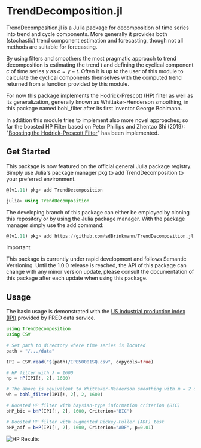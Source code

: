 TrendDecomposition.jl
=====================

TrendDecomposition.jl is a Julia package for decomposition of time series into trend and cycle components. More generally it provides 
both (stochastic) trend component estimation and forecasting, though not all methods are suitable for forecasting.

By using filters and smoothers the most pragmatic approach to trend decomposition is estimating the trend $t$ and defining
the cyclical component $c$ of time series $y$ as $c = y - t$.
Often it is up to the user of this module to calculate the cyclical components themselves with the computed trend returned from a function 
provided by this module.

For now this package implements the Hodrick-Prescott (HP) filter as well as its generalization,
generally known as Whittaker-Henderson smoothing, in this package named bohl_filter after its first inventor George Bohlmann.

In addition this module tries to implement also more novel approaches; so far the boosted HP Filter based 
on Peter Phillips and Zhentao Shi (2019): "[Boosting the Hodrick-Prescott Filter](https://arxiv.org/abs/1905.00175)" 
has been implemented.



Get Started
-----------------
This package is now featured on the official general Julia package registry. 
Simply use Julia's package manager pkg to add TrendDecomposition to your preferred environment.

```Julia
@(v1.11) pkg> add TrendDecomposition

julia> using TrendDecomposition
```

The developing branch of this package can either be employed  by cloning this repository or by using the Julia package manager.
With the package manager simply use the add command:
```Julia
@(v1.11) pkg> add https://github.com/sdBrinkmann/TrendDecomposition.jl
```
> [!IMPORTANT]
> This package is currently under rapid development and follows Semantic Versioning. Until the 1.0.0 release is reached,
>  the API of this package can change with any minor version update, 
> please  consult the documentation of this package after each update when using this package.

Usage
----------------
The basic usage is demonstrated with the [US industrial production index (IPI)](https://fred.stlouisfed.org/series/IPB50001SQ) provided by FRED data service.

```Julia
using TrendDecomposition
using CSV

# Set path to directory where time series is located
path = "/.../data"

IPI = CSV.read("$(path)/IPB50001SQ.csv", copycols=true)

# HP filter with λ = 1600
hp = HP(IPI[!, 2], 1600)

# The above is equivalent to Whittaker-Henderson smoothing with m = 2 differentiation
wh = bohl_filter(IPI[!, 2], 2, 1600)

# Boosted HP filter with baysian-type information criterion (BIC)
bHP_bic = bHP(IPI[!, 2], 1600, Criterion="BIC")

# Boosted HP filter with augmented Dickey-Fuller (ADF) test 
bHP_adf = bHP(IPI[!, 2], 1600, Criterion="ADF", p=0.01)
```

![HP Results](IPI_HP.png "Plotted Results")
